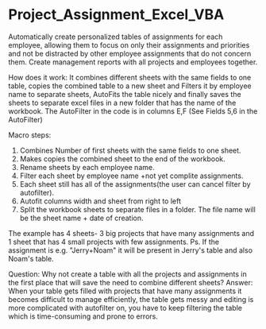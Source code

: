 # Project_Assignment_Excel_VBA
Automatically create personalized tables of assignments for each employee, allowing them to focus on only their assignments and priorities and not be distracted by other employee assignments that do not concern them. Create management reports with all projects and employees together.

How does it work: It combines different sheets with the same fields to one table, copies the combined table to a new sheet and
Filters it by employee name to separate sheets, AutoFits the table nicely and finally saves the sheets to separate excel files
in a new folder that has the name of the workbook.
The AutoFilter in the code is in columns E,F (See Fields 5,6 in the AutoFilter)

Macro steps:
1) Combines Number of first sheets with the same fields to one sheet.
2) Makes copies the combined sheet to the end of the workbook.
3) Rename sheets by each employee name.
4) Filter each sheet by employee name +not yet complite assignments.
5) Each sheet still has all of the assignments(the user can cancel filter by autofilter).
6) Autofit columns width and sheet from right to left
7) Split the workbook sheets to separate files in a folder.
   The file name will be the sheet name + date of creation.

The example has 4 sheets- 3 big projects that have many assignments and 1 sheet that has 4 small projects with few assignments.
Ps. If the assignment is e.g. "Jerry+Noam" it will be present in Jerry's table and also Noam's table.

Question: Why not create a table with all the projects and assignments in the first place that will save the need to combine different sheets?
Answer: When your table gets filled with projects that have many assignments it becomes difficult to manage efficiently, the table gets messy and editing is more complicated with autofilter on,  you have to keep filtering the table which is time-consuming and prone to errors.
